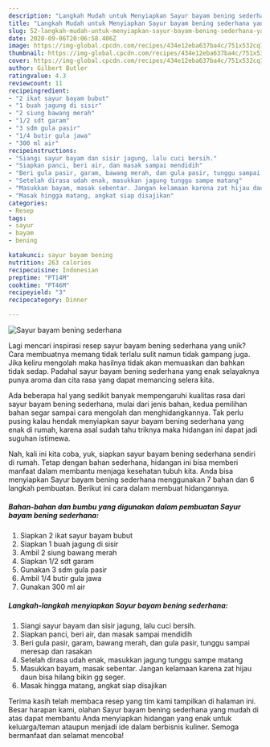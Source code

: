 ```yaml
---
description: "Langkah Mudah untuk Menyiapkan Sayur bayam bening sederhana yang Bikin Ngiler"
title: "Langkah Mudah untuk Menyiapkan Sayur bayam bening sederhana yang Bikin Ngiler"
slug: 52-langkah-mudah-untuk-menyiapkan-sayur-bayam-bening-sederhana-yang-bikin-ngiler
date: 2020-09-06T20:06:58.406Z
image: https://img-global.cpcdn.com/recipes/434e12eba637ba4c/751x532cq70/sayur-bayam-bening-sederhana-foto-resep-utama.jpg
thumbnail: https://img-global.cpcdn.com/recipes/434e12eba637ba4c/751x532cq70/sayur-bayam-bening-sederhana-foto-resep-utama.jpg
cover: https://img-global.cpcdn.com/recipes/434e12eba637ba4c/751x532cq70/sayur-bayam-bening-sederhana-foto-resep-utama.jpg
author: Gilbert Butler
ratingvalue: 4.3
reviewcount: 11
recipeingredient:
- "2 ikat sayur bayam bubut"
- "1 buah jagung di sisir"
- "2 siung bawang merah"
- "1/2 sdt garam"
- "3 sdm gula pasir"
- "1/4 butir gula jawa"
- "300 ml air"
recipeinstructions:
- "Siangi sayur bayam dan sisir jagung, lalu cuci bersih."
- "Siapkan panci, beri air, dan masak sampai mendidih"
- "Beri gula pasir, garam, bawang merah, dan gula pasir, tunggu sampai meresap dan rasakan"
- "Setelah dirasa udah enak, masukkan jagung tunggu sampe matang"
- "Masukkan bayam, masak sebentar. Jangan kelamaan karena zat hijau daun bisa hilang bikin gg seger."
- "Masak hingga matang, angkat siap disajikan"
categories:
- Resep
tags:
- sayur
- bayam
- bening

katakunci: sayur bayam bening 
nutrition: 263 calories
recipecuisine: Indonesian
preptime: "PT14M"
cooktime: "PT46M"
recipeyield: "3"
recipecategory: Dinner

---
```



![Sayur bayam bening sederhana](https://img-global.cpcdn.com/recipes/434e12eba637ba4c/751x532cq70/sayur-bayam-bening-sederhana-foto-resep-utama.jpg)

Lagi mencari inspirasi resep sayur bayam bening sederhana yang unik? Cara membuatnya memang tidak terlalu sulit namun tidak gampang juga. Jika keliru mengolah maka hasilnya tidak akan memuaskan dan bahkan tidak sedap. Padahal sayur bayam bening sederhana yang enak selayaknya punya aroma dan cita rasa yang dapat memancing selera kita.



Ada beberapa hal yang sedikit banyak mempengaruhi kualitas rasa dari sayur bayam bening sederhana, mulai dari jenis bahan, kedua pemilihan bahan segar sampai cara mengolah dan menghidangkannya. Tak perlu pusing kalau hendak menyiapkan sayur bayam bening sederhana yang enak di rumah, karena asal sudah tahu triknya maka hidangan ini dapat jadi suguhan istimewa.


Nah, kali ini kita coba, yuk, siapkan sayur bayam bening sederhana sendiri di rumah. Tetap dengan bahan sederhana, hidangan ini bisa memberi manfaat dalam membantu menjaga kesehatan tubuh kita. Anda bisa menyiapkan Sayur bayam bening sederhana menggunakan 7 bahan dan 6 langkah pembuatan. Berikut ini cara dalam membuat hidangannya.

<!--inarticleads1-->

##### Bahan-bahan dan bumbu yang digunakan dalam pembuatan Sayur bayam bening sederhana:

1. Siapkan 2 ikat sayur bayam bubut
1. Siapkan 1 buah jagung di sisir
1. Ambil 2 siung bawang merah
1. Siapkan 1/2 sdt garam
1. Gunakan 3 sdm gula pasir
1. Ambil 1/4 butir gula jawa
1. Gunakan 300 ml air




<!--inarticleads2-->

##### Langkah-langkah menyiapkan Sayur bayam bening sederhana:

1. Siangi sayur bayam dan sisir jagung, lalu cuci bersih.
1. Siapkan panci, beri air, dan masak sampai mendidih
1. Beri gula pasir, garam, bawang merah, dan gula pasir, tunggu sampai meresap dan rasakan
1. Setelah dirasa udah enak, masukkan jagung tunggu sampe matang
1. Masukkan bayam, masak sebentar. Jangan kelamaan karena zat hijau daun bisa hilang bikin gg seger.
1. Masak hingga matang, angkat siap disajikan




Terima kasih telah membaca resep yang tim kami tampilkan di halaman ini. Besar harapan kami, olahan Sayur bayam bening sederhana yang mudah di atas dapat membantu Anda menyiapkan hidangan yang enak untuk keluarga/teman ataupun menjadi ide dalam berbisnis kuliner. Semoga bermanfaat dan selamat mencoba!
